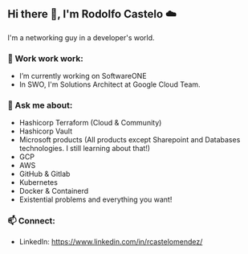 ## Hi there 👋, I'm Rodolfo Castelo :cloud:
I'm a networking guy in a developer's world.

### 🔭 Work work work:
- I’m currently working on SoftwareONE
- In SWO, I'm Solutions Architect at Google Cloud Team.

### 🌱 Ask me about:
- Hashicorp Terraform (Cloud & Community)
- Hashicorp Vault
- Microsoft products (All products except Sharepoint and Databases technologies. I still learning about that!)
- GCP
- AWS
- GitHub & Gitlab
- Kubernetes
- Docker & Containerd
- Existential problems and everything you want!

### 📫 Connect:
- LinkedIn: https://www.linkedin.com/in/rcastelomendez/

<!--
**shoootyou/shoootyou** is a ✨ _special_ ✨ repository because its `README.md` (this file) appears on your GitHub profile.

Here are some ideas to get you started:
- 👯 I’m looking to collaborate on ...
- 🤔 I’m looking for help with ...
- 💬 Ask me about ...
- 😄 Pronouns: ...
- ⚡ Fun fact: ...
-->
